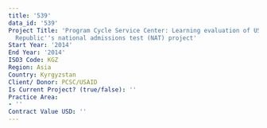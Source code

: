 ```yaml
---
title: '539'
data_id: '539'
Project Title: 'Program Cycle Service Center: Learning evaluation of USAID/Kyrgyz
  Republic''s national admissions test (NAT) project'
Start Year: '2014'
End Year: '2014'
ISO3 Code: KGZ
Region: Asia
Country: Kyrgyzstan
Client/ Donor: PCSC/USAID
Is Current Project? (true/false): ''
Practice Area:
- ''
Contract Value USD: ''
---
```


